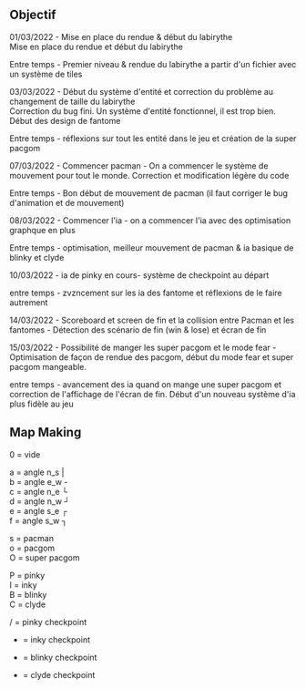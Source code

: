 ## Objectif

01/03/2022 - Mise en place du rendue & début du labirythe<br/>
Mise en place du rendue et début du labirythe

Entre temps - Premier niveau & rendue du labirythe a partir d'un fichier avec un système de tiles

03/03/2022 - Début du système d'entité et correction du problème au changement de taille du labirythe<br/>
Correction du bug fini. Un système d'entité fonctionnel, il est trop bien. Début des design de fantome

Entre temps - réflexions sur tout les entité dans le jeu et création de la super pacgom

07/03/2022 - Commencer pacman - On a commencer le système de mouvement pour tout le monde. Correction et modification légère du code

Entre temps - Bon début de mouvement de pacman (il faut corriger le bug d'animation et de mouvement)

08/03/2022 - Commencer l'ia - on a commencer l'ia avec des optimisation graphque en plus

Entre temps - optimisation, meilleur mouvement de pacman & ia basique de blinky et clyde

10/03/2022 - ia de pinky en cours- système de checkpoint au départ

entre temps - zvzncement sur les ia des fantome et réflexions de le faire autrement

14/03/2022 - Scoreboard et screen de fin et la collision entre Pacman et les fantomes - Détection des scénario de fin (win & lose) et écran de fin

15/03/2022 - Possibilité de manger les super pacgom et le mode fear - Optimisation de façon de rendue des pacgom, début du mode fear et super pacgom mangeable.

entre temps - avancement des ia quand on mange une super pacgom et correction de l'affichage de l'écran de fin. Début d'un nouveau système d'ia plus fidèle au jeu

## Map Making

0 = vide

a = angle n_s |<br/>
b = angle e_w -<br/>
c = angle n_e └<br/>
d = angle n_w ┘<br/>
e = angle s_e ┌<br/>
f = angle s_w ┐<br/>

s = pacman<br/>
o = pacgom<br/>
O = super pacgom<br/>

P = pinky<br/>
I = inky<br/>
B = blinky<br/>
C = clyde<br/>

/ = pinky checkpoint<br/>

- = inky checkpoint<br/>

* = blinky checkpoint<br/>

- = clyde checkpoint<br/>
